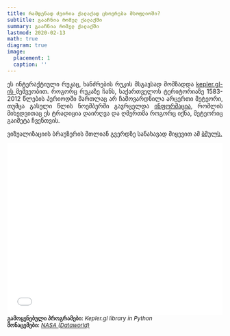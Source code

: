 ```yaml
---
title: რამდენად ძვირია ქალაქად ცხოვრება მსოფლიოში?
subtitle: გააჩნია რომელ ქალაქში
summary: გააჩნია რომელ ქალაქში
lastmod: 2020-02-13
math: true
diagram: true
image:
  placement: 1
  caption: ''
---
```

<style>
  img {
    transition:transform 0.25s ease;
    filter: grayscale(100%);
}
  img:hover {
    filter: grayscale(0);
}
</style>

<p align="justify">
ეს ინტერაქტიული რუკაც, ხანძრების რუკის მსგავსად მომზადდა <a href="https://kepler.gl/"> kepler.gl-ის </a> მეშვეობით. როგორც რუკაზე ჩანს, საქართველოს ტერიტორიაზე 1583-2012 წლების პერიოდში მართლაც არ ჩამოვარდნილა არცერთი მეტეორი, თუმცა გასული წლის ნოემბერში გავრცელდა <a href="https://on.ge/story/46723-%E1%83%A5%E1%83%A3%E1%83%97%E1%83%90%E1%83%98%E1%83%A1%E1%83%A8%E1%83%98-%E1%83%A1%E1%83%90%E1%83%95%E1%83%90%E1%83%A0%E1%83%90%E1%83%A3%E1%83%93%E1%83%9D-%E1%83%9B%E1%83%94%E1%83%A2%E1%83%94%E1%83%9D%E1%83%A0%E1%83%98%E1%83%A1-%E1%83%A9%E1%83%90%E1%83%9B%E1%83%9D%E1%83%95%E1%83%90%E1%83%A0%E1%83%93%E1%83%9C%E1%83%98%E1%83%A1-%E1%83%A1%E1%83%90%E1%83%A5%E1%83%9B%E1%83%94%E1%83%A1-%E1%83%A8%E1%83%A1%E1%83%A1-%E1%83%98%E1%83%AB%E1%83%98%E1%83%94%E1%83%91%E1%83%A1"> ინფორმაცია</a>, რომლის მიხედვითაც ეს ტრადიცია დაირღვა და ღმერთმა როგორც იქნა, მეტეორიც გაიმეტა ჩვენთვის. </p>

<p align="justify">
ვიზუალიზაციის ბრაუზერის მთლიან გვერდზე სანახავად მიყევით ამ <a href="https://gmertometeorigvesrole.github.io/">ბმულს.</a></p>

<div>
<iframe width="100%" height="400" frameborder="0" scrolling="no" src="//plotly.com/~hijomio9012/3.embed"></iframe>
</div>

<font size="2">
    <b>გამოყენებული პროგრამები:</b> <i>Kepler.gl library in Python</i>  <br> <b>მონაცემები:</b> <a href="https://data.world/nasa/meteorite-landings"><i>NASA (Dataworld)</i></a>
</font>
